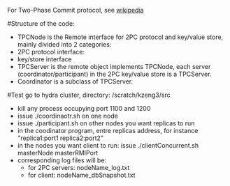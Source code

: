 For Two-Phase Commit protocol, see  [wikipedia](https://en.wikipedia.org/wiki/Two-phase_commit_protocol)

#Structure of the code:
-	TPCNode is the Remote interface for 2PC protocol and key/value store, mainly divided into 2 categories:
  -	2PC protocol interface:
  -	key/store interface
-	TPCServer is the remote object implements TPCNode, each server (coordinator/participant) in the 2PC key/value store is a TPCServer.
-	Coordinator is a subclass of TPCServer. 

#Test
go to hydra cluster, directory: /scratch/kzeng3/src
- kill any process occupying port 1100 and 1200
- issue ./coordinaotr.sh on one node
- issue ./participant.sh on other nodes you want replicas to run
- in the coodinator program, entre replicas address, for instance "replica1:port1 replica2:port2"
- in the nodes you want client to run: issue ./clientConcurrent.sh masterNode masterRMIPort
- corresponding log files will be:
  - for 2PC servers: nodeName_log.txt
  - for client: nodeName_dbSnapshot.txt
